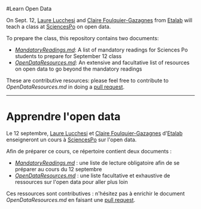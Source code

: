 #Learn Open Data 

On Sept. 12, [Laure Lucchesi](https://twitter.com/laurelucchesi) and [Claire Foulquier-Gazagnes](https://twitter.com/_cmfg) from [Etalab](https://www.etalab.gouv.fr/) will teach a class at [SciencesPo](http://www.sciencespo.fr/) on open data. 

To prepare the class, this repository contains two documents:
* [*MandatoryReadings.md*](https://github.com/cmfg/LearnOpenData/blob/master/MandatoryReadings.md): A list of mandatory readings for Sciences Po students to prepare for September 12 class
* [*OpenDataResources.md*](https://github.com/cmfg/LearnOpenData/blob/master/OpenDataResources.md): An extensive and facultative list of resources on open data to go beyond the mandatory readings

These are contributive resources: please feel free to contribute to *OpenDataResources.md* in doing a [pull request](https://help.github.com/articles/using-pull-requests/). 
_________________________________________________________________________________________________________________________________
Apprendre l'open data
=

Le 12 septembre, [Laure Lucchesi](https://twitter.com/laurelucchesi) et [Claire Foulquier-Gazagnes](https://twitter.com/_cmfg) d'[Etalab](https://www.etalab.gouv.fr/) enseigneront un cours à [SciencesPo](http://www.sciencespo.fr/) sur l'open data.

Afin de préparer ce cours, ce répertoire contient deux documents :
* [*MandatoryReadings.md*](https://github.com/cmfg/LearnOpenData/blob/master/MandatoryReadings.md) : une liste de lecture obligatoire afin de se préparer au cours du 12 septembre
* [*OpenDataResources.md*](https://github.com/cmfg/LearnOpenData/blob/master/OpenDataResources.md) : une liste facultative et exhaustive de ressources sur l'open data pour aller plus loin 

Ces ressources sont contributives : n'hésitez pas à enrichir le document *OpenDataResources.md* en faisant une [pull request](https://help.github.com/articles/using-pull-requests/). 
